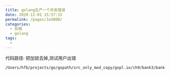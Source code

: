 ```yaml
---
title: golang生产一个并发错误
date: 2020-12-01 15:57:15
permalink: /pages/1ed800/
categories:
  - 后端
  - golang
tags:
  - 
---
```





代码路径: 把加锁去掉,测试用户出错
``` bash
/Users/hfb/projects/go/gopath/src_only_mod_copy/gopl.io/ch9/bank3/bank.go
```

